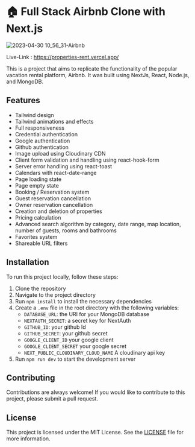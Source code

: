 # 🏠 Full Stack Airbnb Clone with Next.js

![2023-04-30 10_56_31-Airbnb](https://user-images.githubusercontent.com/58946020/235342732-a85a9baf-62d4-42f3-83df-338ea3c9a021.png)


Live-Link : https://properties-rent.vercel.app/

This is a project that aims to replicate the functionality of the popular vacation rental platform, Airbnb. It was built using NextJs, React, Node.js, and MongoDB.

## Features

- Tailwind design
- Tailwind animations and effects
- Full responsiveness
- Credential authentication
- Google authentication
- Github authentication
- Image upload using Cloudinary CDN
- Client form validation and handling using react-hook-form
- Server error handling using react-toast
- Calendars with react-date-range
- Page loading state
- Page empty state
- Booking / Reservation system
- Guest reservation cancellation
- Owner reservation cancellation
- Creation and deletion of properties
- Pricing calculation
- Advanced search algorithm by category, date range, map location, number of guests, rooms and bathrooms
- Favorites system
- Shareable URL filters

## Installation

To run this project locally, follow these steps:

1. Clone the repository
2. Navigate to the project directory
3. Run `npm install` to install the necessary dependencies
4. Create a `.env` file in the root directory with the following variables:
   - `DATABASE_URL`: the URI for your MongoDB database
   - `NEXTAUTH_SECRET`: a secret key for NextAuth
   - `GITHUB_ID`: your github Id
   - `GITHUB_SECRET`: your github secret
   - `GOOGLE_CLIENT_ID` your google client
   - `GOOGLE_CLIENT_SECRET` your google secret
   - `NEXT_PUBLIC_CLOUDINARY_CLOUD_NAME` A cloudinary api key
5. Run `npm run dev` to start the development server

## Contributing

Contributions are always welcome! If you would like to contribute to this project, please submit a pull request.

## License

This project is licensed under the MIT License. See the [LICENSE](https://github.com/mohamed-osama45987/Airbnb-Clone/blob/main/LICENSE) file for more information.
